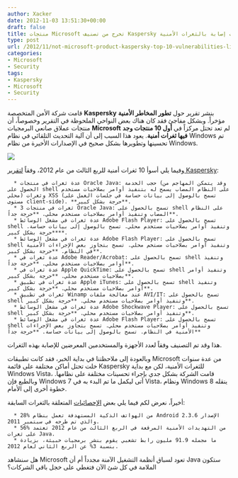 ```yaml
---
author: Xacker
date: 2012-11-03 13:51:30+00:00
draft: false
title: منتجات Microsoft تخرج من تصنيف Kaspersky لأكثر البرمجيات إصابة بالثغرات الأمنية
type: post
url: /2012/11/not-microsoft-product-kaspersky-top-10-vulnerabilities-list/
categories:
- Microsoft
- Security
tags:
- Kaspersky
- Microsoft
- Security
---
```


قامت شركة الأمن المتخصصة **Kaspersky** بنشر تقرير حول **تطور المخاطر الأمنية** مؤخراً. وبشكل مفاجئ فقد كان هناك بعض النواحي الملحوظة في التقرير وخصوصاً، أن منتجات عملاق صانعي البرمجيات **Microsoft** لم تعد تحتل مركزاً في **أول 10 منتجات وجد فيها ثغرات أمنية**. يعود هذا السبب إلى أن آلية التحديث التلقائي في نظام Windows تم تحسينها وتطويرها بشكل صحيح في الإصدارات الأخيرة من نظام Windows.




[![](https://www.it-scoop.com/wp-content/uploads/2012/11/Microsoft-Sign.jpg)
](https://www.it-scoop.com/wp-content/uploads/2012/11/Microsoft-Sign.jpg)




وفيما يلي أسوأ 10 ثغرات أمنية للربع الثالث من عام 2012، وفقاً [لتقرير Kaspersky](http://www.securelist.com/en/analysis/204792250/IT_Threat_Evolution_Q3_2012):






	  * عدة ثغرات في منتجات Oracle Java: حجب الخدمة (وقد يتمكن المهاجم من الحصول على shell على النظام المصاب يسمح له بتنفيذ أوامر بصلاحيات مستخدم محلي) وثغرات XSS (تسمح بالوصول إلى بيانات حساسة في جلسات العمل على مستوى client-side). **حرجة بشكل كبير**.
	  * 3 ثغرات في منتجات Oracle Java: تسمح بالحصول على shell على النظام المصاب وتنفيذ أوامر بصلاحيات مستخدم محلي. **حرجة جداً**.
	  * عدة ثغرات في مشغل الوسائط Adobe Flash Player: تسمح بالحصول على shell وتنفيذ أوامر بصلاحيات مستخدم محلي. تسمح بالوصول إلى بيانات حساسة. **حرجة بشكل كبير**.
	  * عدة ثغرات في مشغل الوسائط Adobe Flash Player: تسمح بالحصول على shell وتنفيذ أوامر بصلاحيات مستخم محلي. تسمح بتجاوز بعض الإجراءات الأمنية في النظام. **حرجة بشكل كبير**.
	  * عدة ثغرات في Adobe Reader/Acrobat: تسمح بالحصول على shell وتنفيذ أوامر بصلاحيات مستخدم محلي. **حرجة جداً**.
	  * عدة ثغرات في Apple QuickTime: تسمح بالحصول على shell وتنفيذ أوامر بصلاحيات مستخدم محلي. **حرجة بشكل كبير**.
	  * عدة ثغرات في تطبيق Apple iTunes: تسمح بالحصول على shell وتنفيذ أوامر بصلاحيات مستخدم محلي. **حرجة بشكل كبير**.
	  * ثغرات في تطبيق Winamp عند معالجة ملفات AVI/IT: تسمح بالحصول على shell وتنفيذ أوامر بصلاحيات مستخدم محلي. **حرجة بشكل كبير**.
	  * عدة ثغرات في مشغل الوسائط Adobe Shockwave Player: تسمح بالحصول على shell وتنفيذ أوامر بصلاحيات مستخدم محلي. **حرجة بشكل كبير**.
	  * عدة ثغرات في مشغل الوسائط Adobe Flash Player: تسمح بالحصول على shell وتنفيذ أوامر بصلاحيات مستخدم محلي. تسمح بتجاوز بعض الإجراءات الأمنية في النظام. تسمح بالوصول إلى بيانات حساسة. **حرجة جداً**



هذا وقد تم التصنيف وفقاً لعدد الأجهزة والمستخدمين المعرضين للإصابة بهذه الثغرات.




وبالعودة إلى ملاحظتنا في بداية الخبر، فقد كانت تطبيقات Microsoft من عدة سنوات خلت تحتل أماكن مختلفة على قائمة Kaspersky للثغرات الأمنية، لكن مع بداية Windows Vista، قامت الشركة بشكل جدي بإجراء تحسينات مختلفة على نظامها. وبالطبع فإن Windows 7 أتى ليكمل ما تم البدء به في Vista، ونظام Windows 8 ينقله خطوة أخرى إلى الأمام.




أخيراً، نعرض لكم فيما يلي بعض [الإحصائيات](http://thenextweb.com/microsoft/2012/11/02/microsofts-security-team-is-killing-it-not-one-product-on-kasperskys-top-10-vulnerabilities-list/) المتعلقة بالثغرات السابقة:






	  * 28% من الهواتف الذكية المستهدفة تعمل بنظام Android الإصدار 2.3.6 والذي تم طرحه في سبتمبر 2011.
	  * 56% من التهديدات الأمنية المرقعة في الربع الثالث من عام 2012 تعتمد على ثغرات Java.
	  * ما مجمله 91.9 مليون رابط تشعبي يقوم بنشر برمجيات خبيثة، بزيادة بنسبة 3% عن الربع الثاني لعام 2012.



هل سنشاهد Microsoft تعود لسباق أنظمة التشغيل الآمنة مجدداً أم أن Java ستكون الملامة في كل شئ الآن فتغطي على خجل باقي الشركات؟
